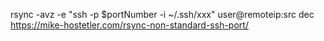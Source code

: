 rsync -avz -e "ssh -p $portNumber -i ~/.ssh/xxx"  user@remoteip:src dec
https://mike-hostetler.com/rsync-non-standard-ssh-port/
